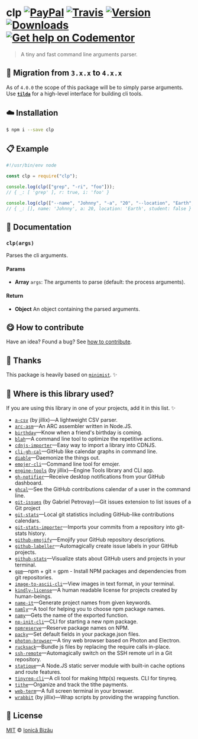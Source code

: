 # clp [![PayPal](https://img.shields.io/badge/%24-paypal-f39c12.svg)][paypal-donations] [![Travis](https://img.shields.io/travis/IonicaBizau/clp.svg)](https://travis-ci.org/IonicaBizau/clp/) [![Version](https://img.shields.io/npm/v/clp.svg)](https://www.npmjs.com/package/clp) [![Downloads](https://img.shields.io/npm/dt/clp.svg)](https://www.npmjs.com/package/clp) [![Get help on Codementor](https://cdn.codementor.io/badges/get_help_github.svg)](https://www.codementor.io/johnnyb?utm_source=github&utm_medium=button&utm_term=johnnyb&utm_campaign=github)

> A tiny and fast command line arguments parser.

## :rocket: Migration from `3.x.x` to `4.x.x`

As of `4.0.0` the scope of this package will be to simply parse
arguments. Use [**`tilda`**](https://github.com/IonicaBizau/tilda)
for a high-level interface for building cli tools.

## :cloud: Installation
    
```sh
$ npm i --save clp
```

            
## :clipboard: Example
        

```js
#!/usr/bin/env node

const clp = require("clp");

console.log(clp(["grep", "-ri", "foo"]));
// { _: [ 'grep' ], r: true, i: 'foo' }

console.log(clp(["--name", "Johnny", "-a", "20", "--location", "Earth", "--no-student"]));
// { _: [], name: 'Johnny', a: 20, location: 'Earth', student: false }
```
    
## :memo: Documentation
        
### `clp(args)`
Parses the cli arguments.

#### Params
- **Array** `args`: The arguments to parse (default: the process arguments).

#### Return
- **Object** An object containing the parsed arguments.

        
## :yum: How to contribute
Have an idea? Found a bug? See [how to contribute][contributing].

## :cake: Thanks
This package is heavily based on [`minimist`](https://github.com/substack/minimist). :sparkles:

## :dizzy: Where is this library used?
If you are using this library in one of your projects, add it in this list. :sparkles:

 - [`a-csv`](https://github.com/jillix/a-csv) (by jillix)—A lightweight CSV parser.
 - [`arc-asm`](https://github.com/IonicaBizau/arc-assembler)—An ARC assembler written in Node.JS.
 - [`birthday`](https://github.com/IonicaBizau/birthday)—Know when a friend's birthday is coming.
 - [`blah`](https://github.com/IonicaBizau/blah)—A command line tool to optimize the repetitive actions.
 - [`cdnjs-importer`](https://github.com/cdnjs/cdnjs-importer)—Easy way to import a library into CDNJS.
 - [`cli-gh-cal`](https://github.com/IonicaBizau/cli-gh-cal)—GitHub like calendar graphs in command line.
 - [`diable`](https://github.com/IonicaBizau/diable)—Daemonize the things out.
 - [`emojer-cli`](https://github.com/IonicaBizau/emojer-cli#readme)—Command line tool for emojer.
 - [`engine-tools`](https://github.com/jillix/engine-tools) (by jillix)—Engine Tools library and CLI app.
 - [`gh-notifier`](https://bitbucket.org/IonicaBizau/gh-notifier#readme)—Receive desktop notifications from your GitHub dashboard.
 - [`ghcal`](https://github.com/IonicaBizau/ghcal)—See the GitHub contributions calendar of a user in the command line.
 - [`git-issues`](https://github.com/softwarescales/git-issues) (by Gabriel Petrovay)—Git issues extension to list issues of a Git project
 - [`git-stats`](https://github.com/IonicaBizau/git-stats)—Local git statistics including GitHub-like contributions calendars.
 - [`git-stats-importer`](https://github.com/IonicaBizau/git-stats-importer)—Imports your commits from a repository into git-stats history.
 - [`github-emojify`](https://github.com/IonicaBizau/github-emojifiy#readme)—Emojify your GitHub repository descriptions.
 - [`github-labeller`](https://github.com/IonicaBizau/github-labeller#readme)—Automagically create issue labels in your GitHub projects.
 - [`github-stats`](https://github.com/IonicaBizau/github-stats)—Visualize stats about GitHub users and projects in your terminal.
 - [`gpm`](https://github.com/IonicaBizau/gpm)—npm + git = gpm - Install NPM packages and dependencies from git repositories.
 - [`image-to-ascii-cli`](https://github.com/IonicaBizau/image-to-ascii-cli#readme)—View images in text format, in your terminal.
 - [`kindly-license`](https://github.com/IonicaBizau/kindly-license)—A human readable license for projects created by human-beings.
 - [`name-it`](https://github.com/IonicaBizau/name-it#readme)—Generate project names from given keywords.
 - [`namly`](https://github.com/IonicaBizau/namly#readme)—A tool for helping you to choose npm package names.
 - [`namy`](https://github.com/IonicaBizau/namy)—Gets the name of the exported function.
 - [`np-init-cli`](https://github.com/IonicaBizau/np-init-cli#readme)—CLI for starting a new npm package.
 - [`npmreserve`](https://github.com/IonicaBizau/npmreserve)—Reserve package names on NPM.
 - [`packy`](https://github.com/IonicaBizau/packy#readme)—Set default fields in your package.json files.
 - [`photon-browser`](https://github.com/IonicaBizau/photon-browser#readme)—A tiny web browser based on Photon and Electron.
 - [`rucksack`](https://github.com/IonicaBizau/rucksack#readme)—Bundle js files by replacing the require calls in-place.
 - [`ssh-remote`](https://github.com/IonicaBizau/ssh-remote)—Automagically switch on the SSH remote url in a Git repository.
 - [`statique`](https://github.com/IonicaBizau/node-statique)—A Node.JS static server module with built-in cache options and route features.
 - [`tinyreq-cli`](https://github.com/IonicaBizau/tinyreq-cli#readme)—A cli tool for making http(s) requests. CLI for tinyreq.
 - [`tithe`](https://github.com/IonicaBizau/tithe)—Organize and track the tithe payments.
 - [`web-term`](https://github.com/IonicaBizau/web-term)—A full screen terminal in your browser.
 - [`wrabbit`](https://github.com/jillix/wrabbit) (by jillix)—Wrap scripts by providing the wrapping function.

## :scroll: License
    
[MIT][license] © [Ionică Bizău][website]
    
[paypal-donations]: https://www.paypal.com/cgi-bin/webscr?cmd=_s-xclick&hosted_button_id=RVXDDLKKLQRJW
[donate-now]: http://i.imgur.com/6cMbHOC.png

[license]: http://showalicense.com/?fullname=Ionic%C4%83%20Biz%C4%83u%20%3Cbizauionica%40gmail.com%3E%20(http%3A%2F%2Fionicabizau.net)&year=2015#license-mit
[website]: http://ionicabizau.net
[contributing]: /CONTRIBUTING.md
[docs]: /DOCUMENTATION.md
